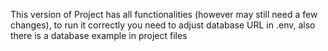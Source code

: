 This version of Project has all functionalities 
(however may still need a few changes), 
to run it correctly you need to adjust database URL in .env,
also there is a database example in project files